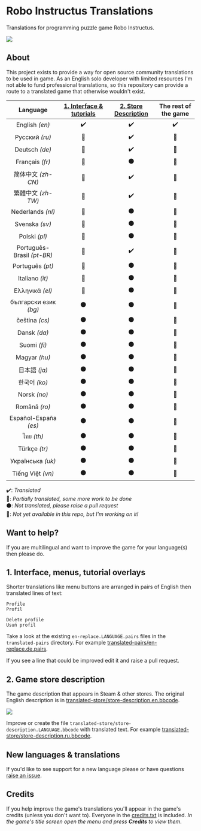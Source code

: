 Robo Instructus Translations
============================
Translations for programming puzzle game Robo Instructus.

![](https://user-images.githubusercontent.com/2331607/61449475-ee2c4c80-a94c-11e9-9390-3832f9c7f1e0.png)

## About
This project exists to provide a way for open source community translations to be used in game. As an English solo developer with limited resources I'm not able to fund professional translations, so this repository can provide a route to a translated game that otherwise wouldn't exist.

Language | [1. Interface & tutorials](#1-interface-menus-tutorial-overlays "Interface, menus, tutorial overlays") | [2. Store Description](#2-game-store-description "Game description that appears in Steam & other stores.") | The rest of the game
:---: | :---: | :---: | :---:
English _(en)_ | :heavy_check_mark: | :heavy_check_mark: | :heavy_check_mark:
Русский _(ru)_ | :large_blue_circle: | :heavy_check_mark: | :no_entry_sign:
Deutsch _(de)_ | :large_blue_circle: | :heavy_check_mark: | :no_entry_sign:
Français _(fr)_ | :large_blue_circle: | :black_circle: | :no_entry_sign:
简体中文 _(zh-CN)_ | :large_blue_circle: | :heavy_check_mark: | :no_entry_sign:
繁體中文 _(zh-TW)_ | :large_blue_circle: | :heavy_check_mark: | :no_entry_sign:
Nederlands _(nl)_ | :large_blue_circle: | :black_circle: | :no_entry_sign:
Svenska _(sv)_ | :large_blue_circle: | :black_circle: | :no_entry_sign:
Polski _(pl)_ | :large_blue_circle: | :black_circle: | :no_entry_sign:
Português-Brasil _(pt-BR)_ | :large_blue_circle: | :heavy_check_mark: | :no_entry_sign:
Português _(pt)_ | :large_blue_circle: | :black_circle: | :no_entry_sign:
Italiano _(it)_ | :large_blue_circle: | :black_circle: | :no_entry_sign:
Ελληνικά _(el)_ | :large_blue_circle: | :black_circle: | :no_entry_sign:
български език _(bg)_ | :black_circle: | :black_circle: | :no_entry_sign:
čeština _(cs)_ | :black_circle: | :black_circle: | :no_entry_sign:
Dansk _(da)_ | :black_circle: | :black_circle: | :no_entry_sign:
Suomi _(fi)_ | :black_circle: | :black_circle: | :no_entry_sign:
Magyar _(hu)_ | :black_circle: | :black_circle: | :no_entry_sign:
日本語 _(ja)_ | :black_circle: | :black_circle: | :no_entry_sign:
한국어 _(ko)_ | :black_circle: | :black_circle: | :no_entry_sign:
Norsk _(no)_ | :black_circle: | :black_circle: | :no_entry_sign:
Română _(ro)_ | :black_circle: | :black_circle: | :no_entry_sign:
Español-España _(es)_ | :black_circle: | :black_circle: | :no_entry_sign:
ไทย _(th)_ | :black_circle: | :black_circle: | :no_entry_sign:
Türkçe _(tr)_ | :black_circle: | :black_circle: | :no_entry_sign:
Українська _(uk)_ | :black_circle: | :black_circle: | :no_entry_sign:
Tiếng Việt _(vn)_ | :black_circle: | :black_circle: | :no_entry_sign:

:heavy_check_mark:: _Translated_<br/>
:large_blue_circle:: _Partially translated, some more work to be done_<br/>
:black_circle:: _Not translated, please raise a pull request_<br/>
:no_entry_sign:: _Not yet available in this repo, but I'm working on it!_

## Want to help?
If you are multilingual and want to improve the game for your language(s) then please do.

## 1. Interface, menus, tutorial overlays
Shorter translations like menu buttons are arranged in pairs of English then translated lines of text:
```
Profile
Profil

Delete profile
Usuń profil
```

Take a look at the existing `en-replace.LANGUAGE.pairs` files in the `translated-pairs` directory. For example [translated-pairs/en-replace.de.pairs](./translated-pairs/en-replace.de.pairs).

If you see a line that could be improved edit it and raise a pull request.

## 2. Game store description
The game description that appears in Steam & other stores. The original English description is in [translated-store/store-description.en.bbcode](./translated-store/store-description.en.bbcode).

![](https://user-images.githubusercontent.com/2331607/59967068-293d8a80-951d-11e9-92c4-549bbeafe3a8.png)

Improve or create the file `translated-store/store-description.LANGUAGE.bbcode` with translated text. For example [translated-store/store-description.ru.bbcode](./translated-store/store-description.ru.bbcode).

## New languages & translations
If you'd like to see support for a new language please or have questions [raise an issue](https://github.com/big-ab-games/robo-instructus-translation/issues/new).

## Credits
If you help improve the game's translations you'll appear in the game's credits (unless you don't want to). Everyone in the [credits.txt](./credits.txt) is included. _In the game's title screen open the menu and press **Credits** to view them_.
